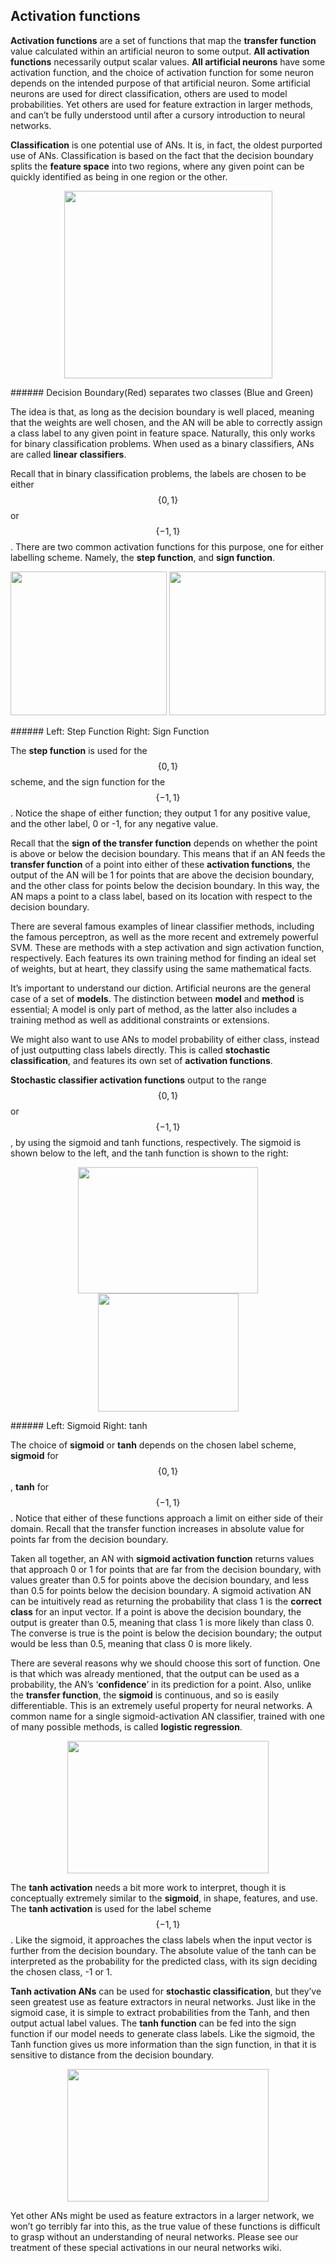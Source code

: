 ## Activation functions

**Activation functions** are a set of functions that map the **transfer function** value calculated within an artificial neuron to some output. **All activation functions** necessarily output scalar values. **All artificial neurons** have some activation function, and the choice of activation function for some neuron depends on the intended purpose of that artificial neuron. Some artificial neurons are used for direct classification, others are used to model probabilities. Yet others are used for feature extraction in larger methods, and can’t be fully understood until after a cursory introduction to neural networks.

**Classification** is one potential use of ANs. It is, in fact, the oldest purported use of ANs. Classification is based on the fact that the decision boundary splits the **feature space** into two regions, where any given point can be quickly identified as being in one region or the other.

<p align="center">
  <img src="/assets/image7.png" style="width:333px; height:300px;"/>
</p>
###### Decision Boundary(Red) separates two classes (Blue and Green)


The idea is that, as long as the decision boundary is well placed, meaning that the weights are well chosen, and the AN will be able to correctly assign a class label to any given point in feature space. Naturally, this only works for binary classification problems. When used as a binary classifiers, ANs are called **linear classifiers**.

Recall that in binary classification problems, the labels are chosen to be either $$\{0,1\}$$ or $$\{-1,1\}$$. There are two common activation functions for this purpose, one for either labelling scheme. Namely, the **step function**, and **sign function**.


<p align="center">
  <img src="/assets/image5.png" style="width:250px;height:230px;"/>
  <img src="/assets/image3.png" style="width:250px;height:230px;"/>
</p>
###### Left: Step Function Right: Sign Function

The **step function** is used for the $$\{0,1\}$$ scheme, and the sign function for the $$\{-1,1\}$$. Notice the shape of either function; they output 1 for any positive value, and the other label, 0 or -1, for any negative value. 

Recall that the **sign of the transfer function** depends on whether the point is above or below the decision boundary. This means that if an AN feeds the **transfer function** of a point into either of these **activation functions**, the output of the AN will be 1 for points that are above the decision boundary, and the other class for points below the decision boundary. In this way, the AN maps a point to a class label, based on its location with respect to the decision boundary.

There are several famous examples of linear classifier methods, including the famous perceptron, as well as the more recent and extremely powerful SVM. These are methods with a step activation and sign activation function, respectively. Each features its own training method for finding an ideal set of weights, but at heart, they classify using the same mathematical facts. 

It’s important to understand our diction. Artificial neurons are the general case of a set of **models**. The distinction between **model** and **method** is essential; A model is only part of method, as the latter also includes a training method as well as additional constraints or extensions. 

We might also want to use ANs to model probability of either class, instead of just outputting class labels directly. This is called **stochastic classification**, and features its own set of **activation functions**. 

**Stochastic classifier activation functions** output to the range $$\{0,1\}$$ or $$\{-1,1\}$$, by using the sigmoid and tanh functions, respectively. The sigmoid is shown below to the left, and the tanh function is shown to the right:

<p align="center">
  <img src="/assets/image9.png" style="width:288px;height:202px;"/>
  <img src="/assets/image1.png" style="width:225px;height:189px;"/>
</p>
###### Left: Sigmoid Right: tanh


The choice of **sigmoid** or **tanh** depends on the chosen label scheme, **sigmoid** for $$\{0,1\}$$, **tanh** for $$\{-1,1\}$$. Notice that either of these functions approach a limit on either side of their domain. Recall that the transfer function increases in absolute value for points far from the decision boundary. 

Taken all together, an AN with **sigmoid activation function** returns values that approach 0 or 1 for points that are far from the decision boundary, with values greater than 0.5 for points above the decision boundary, and less than 0.5 for points below the decision boundary. A sigmoid activation AN can be intuitively read as returning the probability that class 1 is the **correct class** for an input vector. If a point is above the decision boundary, the output is greater than 0.5, meaning that class 1 is more likely than class 0. The converse is true is the point is below the decision boundary; the output would be less than 0.5, meaning that class 0 is more likely. 

There are several reasons why we should choose this sort of function. One is that which was already mentioned, that the output can be used as a probability, the AN’s ‘**confidence**’ in its prediction for a point. Also, unlike the **transfer function**, the **sigmoid** is continuous, and so is easily differentiable. This is an extremely useful property for neural networks. A common name for a single sigmoid-activation AN classifier, trained with one of many possible methods, is called **logistic regression**.

<p align="center">
  <img src="/assets/image4.png" style="width:322px;height:212px;"/>
</p>


The **tanh activation** needs a bit more work to interpret, though it is conceptually extremely similar to the **sigmoid**, in shape, features, and use. The **tanh activation** is used for the label scheme $$\{-1,1\}$$. Like the sigmoid, it approaches the class labels when the input vector is further from the decision boundary. The absolute value of the tanh can be interpreted as the probability for the predicted class, with its sign deciding the chosen class, -1 or 1. 


**Tanh activation ANs** can be used for **stochastic classification**, but they’ve seen greatest use as feature extractors in neural networks. Just like in the sigmoid case, it is simple to extract probabilities from the Tanh, and then output actual label values. The **tanh function** can be fed into the sign function if our model needs to generate class labels. Like the sigmoid, the Tanh function gives us more information than the sign function, in that it is sensitive to distance from the decision boundary.

<p align="center">
  <img src="/assets/image2.png" style="width:322px;height:212px;"/>
</p>


Yet other ANs might be used as feature extractors in a larger network, we won’t go terribly far into this, as the true value of these functions is difficult to grasp without an understanding of neural networks. Please see our treatment of these special activations in our neural networks wiki. 